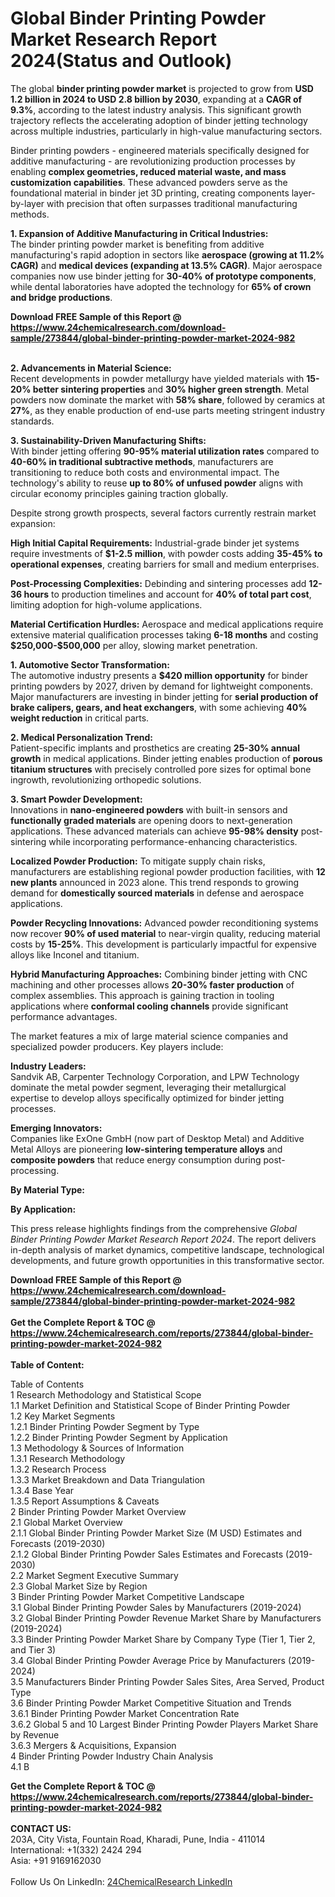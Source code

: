 <h1>Global Binder Printing Powder Market Research Report 2024(Status and Outlook)</h1><p>The global <strong>binder printing powder market</strong> is projected to grow from <strong>USD 1.2 billion in 2024 to USD 2.8 billion by 2030</strong>, expanding at a <strong>CAGR of 9.3%</strong>, according to the latest industry analysis. This significant growth trajectory reflects the accelerating adoption of binder jetting technology across multiple industries, particularly in high-value manufacturing sectors.</p><p>Binder printing powders - engineered materials specifically designed for additive manufacturing - are revolutionizing production processes by enabling <strong>complex geometries, reduced material waste, and mass customization capabilities</strong>. These advanced powders serve as the foundational material in binder jet 3D printing, creating components layer-by-layer with precision that often surpasses traditional manufacturing methods.</p><p><strong>1. Expansion of Additive Manufacturing in Critical Industries:</strong><br>
The binder printing powder market is benefiting from additive manufacturing's rapid adoption in sectors like <strong>aerospace (growing at 11.2% CAGR)</strong> and <strong>medical devices (expanding at 13.5% CAGR)</strong>. Major aerospace companies now use binder jetting for <strong>30-40% of prototype components</strong>, while dental laboratories have adopted the technology for <strong>65% of crown and bridge productions</strong>.</p><div><b>Download FREE Sample of this Report @ 
            <a href="https://www.24chemicalresearch.com/download-sample/273844/global-binder-printing-powder-market-2024-982">
            https://www.24chemicalresearch.com/download-sample/273844/global-binder-printing-powder-market-2024-982</a></b></div><br><p><strong>2. Advancements in Material Science:</strong><br>
Recent developments in powder metallurgy have yielded materials with <strong>15-20% better sintering properties</strong> and <strong>30% higher green strength</strong>. Metal powders now dominate the market with <strong>58% share</strong>, followed by ceramics at <strong>27%</strong>, as they enable production of end-use parts meeting stringent industry standards.</p><p><strong>3. Sustainability-Driven Manufacturing Shifts:</strong><br>
With binder jetting offering <strong>90-95% material utilization rates</strong> compared to <strong>40-60% in traditional subtractive methods</strong>, manufacturers are transitioning to reduce both costs and environmental impact. The technology's ability to reuse <strong>up to 80% of unfused powder</strong> aligns with circular economy principles gaining traction globally.</p><p>Despite strong growth prospects, several factors currently restrain market expansion:</p><p><strong>High Initial Capital Requirements:</strong> Industrial-grade binder jet systems require investments of <strong>$1-2.5 million</strong>, with powder costs adding <strong>35-45% to operational expenses</strong>, creating barriers for small and medium enterprises.</p><p><strong>Post-Processing Complexities:</strong> Debinding and sintering processes add <strong>12-36 hours</strong> to production timelines and account for <strong>40% of total part cost</strong>, limiting adoption for high-volume applications.</p><p><strong>Material Certification Hurdles:</strong> Aerospace and medical applications require extensive material qualification processes taking <strong>6-18 months</strong> and costing <strong>$250,000-$500,000</strong> per alloy, slowing market penetration.</p><p><strong>1. Automotive Sector Transformation:</strong><br>
The automotive industry presents a <strong>$420 million opportunity</strong> for binder printing powders by 2027, driven by demand for lightweight components. Major manufacturers are investing in binder jetting for <strong>serial production of brake calipers, gears, and heat exchangers</strong>, with some achieving <strong>40% weight reduction</strong> in critical parts.</p><p><strong>2. Medical Personalization Trend:</strong><br>
Patient-specific implants and prosthetics are creating <strong>25-30% annual growth</strong> in medical applications. Binder jetting enables production of <strong>porous titanium structures</strong> with precisely controlled pore sizes for optimal bone ingrowth, revolutionizing orthopedic solutions.</p><p><strong>3. Smart Powder Development:</strong><br>
Innovations in <strong>nano-engineered powders</strong> with built-in sensors and <strong>functionally graded materials</strong> are opening doors to next-generation applications. These advanced materials can achieve <strong>95-98% density</strong> post-sintering while incorporating performance-enhancing characteristics.</p><p><strong>Localized Powder Production:</strong> To mitigate supply chain risks, manufacturers are establishing regional powder production facilities, with <strong>12 new plants</strong> announced in 2023 alone. This trend responds to growing demand for <strong>domestically sourced materials</strong> in defense and aerospace applications.</p><p><strong>Powder Recycling Innovations:</strong> Advanced powder reconditioning systems now recover <strong>90% of used material</strong> to near-virgin quality, reducing material costs by <strong>15-25%</strong>. This development is particularly impactful for expensive alloys like Inconel and titanium.</p><p><strong>Hybrid Manufacturing Approaches:</strong> Combining binder jetting with CNC machining and other processes allows <strong>20-30% faster production</strong> of complex assemblies. This approach is gaining traction in tooling applications where <strong>conformal cooling channels</strong> provide significant performance advantages.</p><p>The market features a mix of large material science companies and specialized powder producers. Key players include:</p><p><strong>Industry Leaders:</strong><br>
Sandvik AB, Carpenter Technology Corporation, and LPW Technology dominate the metal powder segment, leveraging their metallurgical expertise to develop alloys specifically optimized for binder jetting processes.</p><p><strong>Emerging Innovators:</strong><br>
Companies like ExOne GmbH (now part of Desktop Metal) and Additive Metal Alloys are pioneering <strong>low-sintering temperature alloys</strong> and <strong>composite powders</strong> that reduce energy consumption during post-processing.</p><p><strong>By Material Type:</strong></p><p><strong>By Application:</strong></p><p>This press release highlights findings from the comprehensive <em>Global Binder Printing Powder Market Research Report 2024</em>. The report delivers in-depth analysis of market dynamics, competitive landscape, technological developments, and future growth opportunities in this transformative sector.</p><div><b>Download FREE Sample of this Report @ 
            <a href="https://www.24chemicalresearch.com/download-sample/273844/global-binder-printing-powder-market-2024-982">
            https://www.24chemicalresearch.com/download-sample/273844/global-binder-printing-powder-market-2024-982</a></b></div><br><div><b>Get the Complete Report & TOC @ 
            <a href="https://www.24chemicalresearch.com/reports/273844/global-binder-printing-powder-market-2024-982">
            https://www.24chemicalresearch.com/reports/273844/global-binder-printing-powder-market-2024-982</a></b></div><br>
            <b>Table of Content:</b><p>Table of Contents<br />
1 Research Methodology and Statistical Scope<br />
1.1 Market Definition and Statistical Scope of Binder Printing Powder<br />
1.2 Key Market Segments<br />
1.2.1 Binder Printing Powder Segment by Type<br />
1.2.2 Binder Printing Powder Segment by Application<br />
1.3 Methodology & Sources of Information<br />
1.3.1 Research Methodology<br />
1.3.2 Research Process<br />
1.3.3 Market Breakdown and Data Triangulation<br />
1.3.4 Base Year<br />
1.3.5 Report Assumptions & Caveats<br />
2 Binder Printing Powder Market Overview<br />
2.1 Global Market Overview<br />
2.1.1 Global Binder Printing Powder Market Size (M USD) Estimates and Forecasts (2019-2030)<br />
2.1.2 Global Binder Printing Powder Sales Estimates and Forecasts (2019-2030)<br />
2.2 Market Segment Executive Summary<br />
2.3 Global Market Size by Region<br />
3 Binder Printing Powder Market Competitive Landscape<br />
3.1 Global Binder Printing Powder Sales by Manufacturers (2019-2024)<br />
3.2 Global Binder Printing Powder Revenue Market Share by Manufacturers (2019-2024)<br />
3.3 Binder Printing Powder Market Share by Company Type (Tier 1, Tier 2, and Tier 3)<br />
3.4 Global Binder Printing Powder Average Price by Manufacturers (2019-2024)<br />
3.5 Manufacturers Binder Printing Powder Sales Sites, Area Served, Product Type<br />
3.6 Binder Printing Powder Market Competitive Situation and Trends<br />
3.6.1 Binder Printing Powder Market Concentration Rate<br />
3.6.2 Global 5 and 10 Largest Binder Printing Powder Players Market Share by Revenue<br />
3.6.3 Mergers & Acquisitions, Expansion<br />
4 Binder Printing Powder Industry Chain Analysis<br />
4.1 B</p><div><b>Get the Complete Report & TOC @ 
            <a href="https://www.24chemicalresearch.com/reports/273844/global-binder-printing-powder-market-2024-982">
            https://www.24chemicalresearch.com/reports/273844/global-binder-printing-powder-market-2024-982</a></b></div><br><b>CONTACT US:</b><br>
            203A, City Vista, Fountain Road, Kharadi, Pune, India - 411014<br>
            International: +1(332) 2424 294<br>
            Asia: +91 9169162030 <br><br>
            Follow Us On LinkedIn: <a href="https://www.linkedin.com/company/24chemicalresearch/">24ChemicalResearch LinkedIn</a>